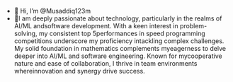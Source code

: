 - 👋 Hi, I’m @Musaddiq123m
- 🌱I am deeply passionate about technology, particularly in the realms of AI/ML andsoftware development. With a keen interest in problem-solving, my consistent top 5performances in speed programming competitions underscore my proficiency intackling complex challenges. My solid foundation in mathematics complements myeagerness to delve deeper into AI/ML and software engineering. Known for mycooperative nature and ease of collaboration, I thrive in team environments whereinnovation and synergy drive success.
<!---
Musaddiq123m/Musaddiq123m is a ✨ special ✨ repository because its `README.md` (this file) appears on your GitHub profile.
You can click the Preview link to take a look at your changes.
--->
